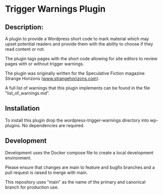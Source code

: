 # Trigger Warnings Plugin

## Description:

A plugin to provide a Wordpress short code to mark material which may upset potential readers and provide them with the ability to choose if they read content or not.

The plugin tags pages with the short code allowing for site editors to review pages with or without trigger warnings.

The plugin was originally written for the Speculative Fiction magazine Strange Horizons (www.strangehorizons.com). 

A full list of warnings that this plugin implements can be found in the file "list_of_warnings.md".

## Installation

To install this plugin drop the wordpress-trigger-warnings directory into wp-plugins. No dependencies are required.

## Development

Development uses the Docker compose file to create a local development environment.

Please ensure that changes are main to feature and bugfix branches and a pull request is raised to merge with main.

This repository uses "main" as the name of the primary and canonical branch for production use.
